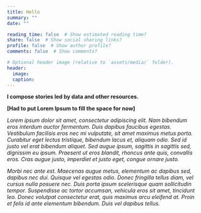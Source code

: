 ```yaml
---
title: Hello
summary: ""
date: ""

reading_time: false  # Show estimated reading time?
share: false  # Show social sharing links?
profile: false  # Show author profile?
comments: false  # Show comments?

# Optional header image (relative to `assets/media/` folder).
header:
  image:
  caption:
---
```

**I compose stories led by data and other resources.**

**[Had to put Lorem Ipsum to fill the space for now]**

*Lorem ipsum dolor sit amet, consectetur adipiscing elit. Nam bibendum eros interdum auctor fermentum. Duis dapibus faucibus egestas. Vestibulum facilisis eros nec mi vulputate, sit amet maximus metus porta. Curabitur eget lectus tristique, bibendum lacus et, aliquam odio. Sed id justo vel erat bibendum aliquet. Sed augue ipsum, sagittis in sagittis sed, dignissim eu ipsum. Praesent ut eros blandit, rhoncus ante quis, convallis eros. Cras augue justo, imperdiet et justo eget, congue ornare justo.*

*Morbi nec ante est. Maecenas augue metus, elementum ac dapibus sed, dapibus nec dui. Quisque vel egestas odio. Donec fringilla tellus diam, vel cursus nulla posuere nec. Duis porta ipsum scelerisque quam sollicitudin tempor. Suspendisse ac tortor accumsan, vehicula eros sit amet, tincidunt leo. Donec volutpat consectetur erat, quis maximus arcu eleifend at. Proin et felis id ante elementum bibendum. Duis vel dapibus tellus.*